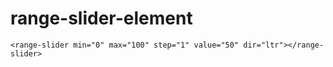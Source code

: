 # range-slider-element

>


```
<range-slider min="0" max="100" step="1" value="50" dir="ltr"></range-slider>
```
